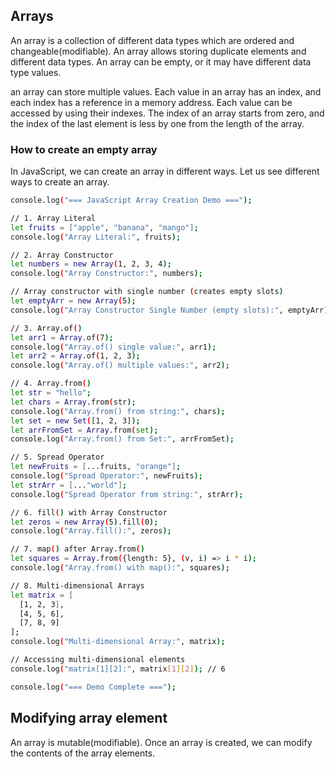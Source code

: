 ## Arrays

An array is a collection of different data types which are ordered and changeable(modifiable). An array allows storing duplicate elements and different data types. An array can be empty, or it may have different data type values.

an array can store multiple values. Each value in an array has an index, and each index has a reference in a memory address. Each value can be accessed by using their indexes. The index of an array starts from zero, and the index of the last element is less by one from the length of the array.

### How to create an empty array

In JavaScript, we can create an array in different ways. Let us see different ways to create an array.

```bash
console.log("=== JavaScript Array Creation Demo ===");

// 1. Array Literal
let fruits = ["apple", "banana", "mango"];
console.log("Array Literal:", fruits);

// 2. Array Constructor
let numbers = new Array(1, 2, 3, 4);
console.log("Array Constructor:", numbers);

// Array constructor with single number (creates empty slots)
let emptyArr = new Array(5);
console.log("Array Constructor Single Number (empty slots):", emptyArr);

// 3. Array.of()
let arr1 = Array.of(7);
console.log("Array.of() single value:", arr1);
let arr2 = Array.of(1, 2, 3);
console.log("Array.of() multiple values:", arr2);

// 4. Array.from()
let str = "hello";
let chars = Array.from(str);
console.log("Array.from() from string:", chars);
let set = new Set([1, 2, 3]);
let arrFromSet = Array.from(set);
console.log("Array.from() from Set:", arrFromSet);

// 5. Spread Operator
let newFruits = [...fruits, "orange"];
console.log("Spread Operator:", newFruits);
let strArr = [..."world"];
console.log("Spread Operator from string:", strArr);

// 6. fill() with Array Constructor
let zeros = new Array(5).fill(0);
console.log("Array.fill():", zeros);

// 7. map() after Array.from()
let squares = Array.from({length: 5}, (v, i) => i * i);
console.log("Array.from() with map():", squares);

// 8. Multi-dimensional Arrays
let matrix = [
  [1, 2, 3],
  [4, 5, 6],
  [7, 8, 9]
];
console.log("Multi-dimensional Array:", matrix);

// Accessing multi-dimensional elements
console.log("matrix[1][2]:", matrix[1][2]); // 6

console.log("=== Demo Complete ===");

```

## Modifying array element

An array is mutable(modifiable). Once an array is created, we can modify the contents of the array elements.
